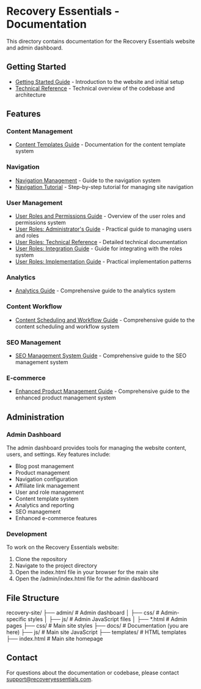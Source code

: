 # Recovery Essentials - Documentation

This directory contains documentation for the Recovery Essentials website and admin dashboard.

## Getting Started

- [Getting Started Guide](getting-started.md) - Introduction to the website and initial setup
- [Technical Reference](technical-reference.md) - Technical overview of the codebase and architecture

## Features

### Content Management

- [Content Templates Guide](content-templates-guide.md) - Documentation for the content template system

### Navigation

- [Navigation Management](navigation-management.md) - Guide to the navigation system
- [Navigation Tutorial](navigation-tutorial.md) - Step-by-step tutorial for managing site navigation

### User Management

- [User Roles and Permissions Guide](user-roles-guide.md) - Overview of the user roles and permissions system
- [User Roles: Administrator's Guide](user-roles-admin-guide.md) - Practical guide to managing users and roles
- [User Roles: Technical Reference](user-roles-technical-reference.md) - Detailed technical documentation
- [User Roles: Integration Guide](user-roles-integration-guide.md) - Guide for integrating with the roles system
- [User Roles: Implementation Guide](user-roles-implementation-guide.md) - Practical implementation patterns

### Analytics

- [Analytics Guide](analytics-guide.md) - Comprehensive guide to the analytics system

### Content Workflow

- [Content Scheduling and Workflow Guide](content-workflow-guide.md) - Comprehensive guide to the content scheduling and workflow system

### SEO Management

- [SEO Management System Guide](seo-management-guide.md) - Comprehensive guide to the SEO management system

### E-commerce

- [Enhanced Product Management Guide](product-management-guide.md) - Comprehensive guide to the enhanced product management system

## Administration

### Admin Dashboard

The admin dashboard provides tools for managing the website content, users, and settings. Key features include:

- Blog post management
- Product management
- Navigation configuration
- Affiliate link management
- User and role management
- Content template system
- Analytics and reporting
- SEO management
- Enhanced e-commerce features

### Development

To work on the Recovery Essentials website:

1. Clone the repository
2. Navigate to the project directory
3. Open the index.html file in your browser for the main site
4. Open the /admin/index.html file for the admin dashboard

## File Structure

recovery-site/
├── admin/           # Admin dashboard
│   ├── css/         # Admin-specific styles
│   ├── js/          # Admin JavaScript files
│   ├── *.html       # Admin pages
├── css/             # Main site styles
├── docs/            # Documentation (you are here)
├── js/              # Main site JavaScript
├── templates/       # HTML templates
├── index.html       # Main site homepage

## Contact

For questions about the documentation or codebase, please contact support@recoveryessentials.com.
